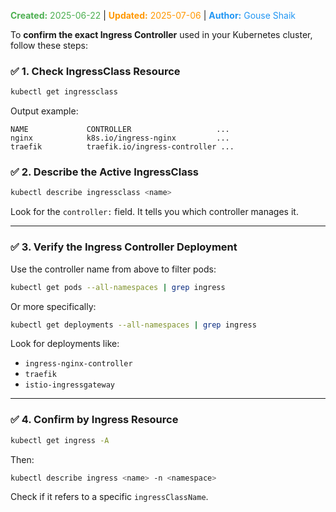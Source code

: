 <span style="color:#4caf50;"><b>Created:</b> 2025-06-22</span> | <span style="color:#ff9800;"><b>Updated:</b> 2025-07-06</span> | <span style="color:#2196f3;"><b>Author:</b> Gouse Shaik</span>

To **confirm the exact Ingress Controller** used in your Kubernetes cluster, follow these steps:
### ✅ **1. Check IngressClass Resource**

```bash
kubectl get ingressclass
```
Output example:
```
NAME             CONTROLLER                   ...
nginx            k8s.io/ingress-nginx         ...
traefik          traefik.io/ingress-controller ...
```
### ✅ **2. Describe the Active IngressClass**
```bash
kubectl describe ingressclass <name>
```

Look for the `controller:` field. It tells you which controller manages it.

---
### ✅ **3. Verify the Ingress Controller Deployment**

Use the controller name from above to filter pods:
```bash
kubectl get pods --all-namespaces | grep ingress
```

Or more specifically:
```bash
kubectl get deployments --all-namespaces | grep ingress
```

Look for deployments like:

- `ingress-nginx-controller`
- `traefik`
- `istio-ingressgateway`
---
### ✅ **4. Confirm by Ingress Resource**
```bash
kubectl get ingress -A
```
Then:
```bash
kubectl describe ingress <name> -n <namespace>
```
Check if it refers to a specific `ingressClassName`.
